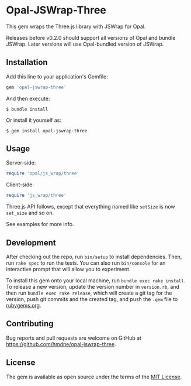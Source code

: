 # Opal-JSWrap-Three

This gem wraps the Three.js library with JSWrap for Opal.

Releases before v0.2.0 should support all versions of Opal and
bundle JSWrap. Later versions will use Opal-bundled version of
JSWrap.

## Installation

Add this line to your application's Gemfile:

```ruby
gem 'opal-jswrap-three'
```

And then execute:

    $ bundle install

Or install it yourself as:

    $ gem install opal-jswrap-three

## Usage

Server-side:

```ruby
require 'opal/js_wrap/three'
```

Client-side:

```ruby
require 'js_wrap/three'
```

Three.js API follows, except that everything named like `setSize`
is now `set_size` and so on.

See examples for more info.

## Development

After checking out the repo, run `bin/setup` to install dependencies. Then, run `rake spec` to run the tests. You can also run `bin/console` for an interactive prompt that will allow you to experiment.

To install this gem onto your local machine, run `bundle exec rake install`. To release a new version, update the version number in `version.rb`, and then run `bundle exec rake release`, which will create a git tag for the version, push git commits and the created tag, and push the `.gem` file to [rubygems.org](https://rubygems.org).

## Contributing

Bug reports and pull requests are welcome on GitHub at https://github.com/hmdne/opal-jswrap-three.

## License

The gem is available as open source under the terms of the [MIT License](https://opensource.org/licenses/MIT).
